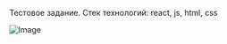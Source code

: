 Тестовое задание. Стек технологий: react, js, html, css

![Image](https://github.com/deniskorotaevsky/SpaceX-React/blob/main/react-spacex.gif)
